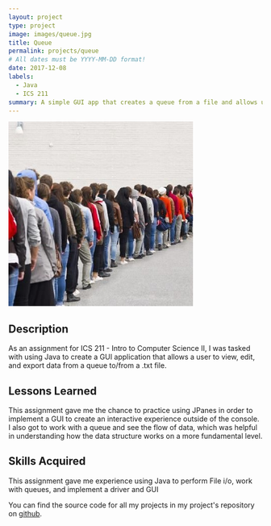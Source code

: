 ```yaml
---
layout: project
type: project
image: images/queue.jpg
title: Queue
permalink: projects/queue
# All dates must be YYYY-MM-DD format!
date: 2017-12-08
labels:
  - Java
  - ICS 211
summary: A simple GUI app that creates a queue from a file and allows users to interact with it.
---
```


<img class="ui medium right floated rounded image" src="../images/queue.jpg">

## Description

As an assignment for ICS 211 - Intro to Computer Science II, I was tasked with using Java to create a GUI application that allows a user to view, edit, and export data from a queue to/from a .txt file. 

## Lessons Learned

This assignment gave me the chance to practice using JPanes in order to implement a GUI to create an interactive experience outside of the console. I also got to work with a queue and see the flow of data, which was helpful in understanding how the data structure works on a more fundamental level.

## Skills Acquired

This assignment gave me experience using Java to perform File i/o, work with queues, and implement a driver and GUI

You can find the source code for all my projects in my project's repository on [github](https://github.com/conradwolfe/icsprojects/blob/master/ics_211_20/WolfeConrad20.java).
